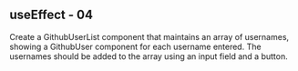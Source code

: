 ## useEffect - 04

Create a GithubUserList component that maintains an array of usernames, showing a GithubUser component for each username entered. The usernames should be added to the array using an input field and a button.
